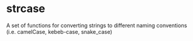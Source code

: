 # strcase
A set of functions for converting strings to different naming conventions (i.e. camelCase, kebeb-case, snake_case)

